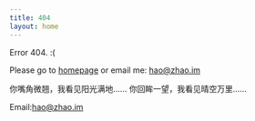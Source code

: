 ```yaml
---
title: 404
layout: home
---
```


Error 404. :( 

Please go to [homepage](/) or email me: hao@zhao.im

你嘴角微翘，我看见阳光满地……
你回眸一望，我看见晴空万里……

Email:hao@zhao.im     

